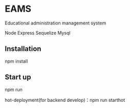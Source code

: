# EAMS

Educational administration management system

Node Express Sequelize Mysql
## Installation
npm install  

## Start up
npm run

hot-deployment(for backend develop)：npm run starthot
